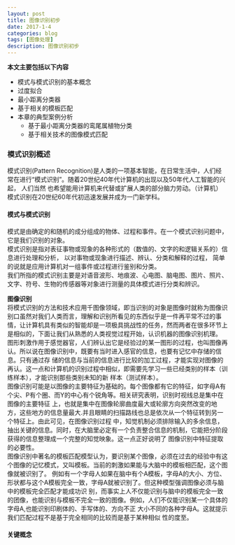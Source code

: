 ```yaml
---
layout: post
title: 图像识别初步
date: 2017-1-4
categories: blog
tags: [图像处理]
description: 图像识别初步
---
```


**本文主要包括以下内容**     

- 模式与模式识别的基本概念
- 过度拟合
- 最小距离分类器
- 基于相关的模板匹配
- 本章的典型案例分析
	+ 基于最小距离分类器的鸾尾属植物分类
	+ 基于相关技术的图像模式匹配

### 模式识别概述      
模式识别(Pattern Recognition)是人类的一项基本智能，在日常生活中，人们经常在进行“模式识别”。随着20世纪40年代计算机的出现以及50年代人工智能的兴起， 人们当然
也希望能用计算机来代替或扩展人类的部分脑力劳动。（计算机）模式识别在20世纪60年代初迅速发展并成为一门新学科。  

#### 模式与模式识别     
模式是由确定的和随机的成分组成的物体、过程和事件。在一个模式识别问题中， 它是我们识别的对象。        
模式识别是指对表征事物或现象的各种形式的（数值的、文字的和逻辑关系的）信息进行处理和分析， 以对事物或现象进行描述、辨认、分类和解释的过程， 简单的说就是应用计算机对一组事件或过程进行鉴别和分类。           
我们所指的模式识别主要是对语音波形、地痕波、心电图、脑电图、图片、照片、文字、符号、生物的传感器等对象进行测量的具体模式进行分类和辨识。  

**图像识别**      
将模式识别的方法和技术应用千图像领域，即当识别的对象是图像时就称为图像识别口虽然对我们人类而言，理解和识别所看见的东西似乎是一件再平常不过的事情，让计算机具有类似的智能却是一项极具挑战性的任务，然而两者在很多环节上是相似的，下面让我们从熟悉的人类视觉过程开始，认识机器的图像识别机理。   
图形刺激作用于感觉器官，人们辨认出它是经验过的某一图形的过程，也叫图像再认。所以说在图像识别中，既要有当时进入感官的信息，也要有记忆中存储的信息。只有通过存 储的信息与当前的信息进行比较的加工过程，才能实现对图像的再认。这一点和计算机的识别过程中相似，即需要先学习一些已经类别的样本（训练样本），才能识别那些类别未知的新 样本（测试样本）。            
图像识别可能是以图像的主要特征为基础的。每个图像都有它的特征，如字母A有个尖、P有个圈、而Y的中心有个锐角等。相关研究表明，识别时视线总是集中在图像的主要特征 上，也就是集中在图像轮廓曲度最大或轮廓方向突然改变的地方，这些地方的信息量最大.并且眼睛的扫描路线也总是依次从一个特征转到另一个特征上。由此可见，在图像识别过程 中，知觉机制必须排除输入的多余信息，抽出关键的信息。同时，在大脑里必定有一个负责整合信息的机制，它能把分阶段获得的信息整理成一个完整的知觉映象。这一点正好说明了 图像识别中特征提取的必要性。         
图像识别中著名的模板匹配模型认为，要识别某个图像，必须在过去的经验中有这个图像的记忆模式，又叫模板。当前的刺激如果能与大脑中的模板相匹配，这个图像就被识别了。 例如有一个字母人如果在脑中有个A模板，字母A的大小、方位、形状都与这个A模板完全一致，字母A就被识别了。但这种模型强调图像必须与脑中的模板完全匹配才能成功识 别，而事实上人不仅能识别与脑中的模板完全一致的团像，也能识别与模板不完全一致的图像。例如，人们不仅能识别某一个具体的字母A,也能识别印刷体的、手写体的、方向不正 大小不同的各种字母A。这就提示我们匹配过程不是基于完全相同的比较而是基于某种相似 性的度至。   

#### 关键概念     

